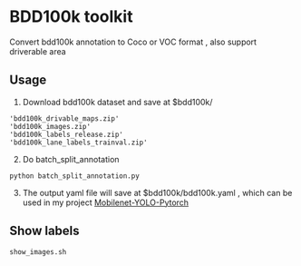 # BDD100k toolkit

Convert bdd100k annotation to Coco or VOC format , also support driverable area 

## Usage
1. Download bdd100k dataset and save at $bdd100k/
``` 
'bdd100k_drivable_maps.zip'
'bdd100k_images.zip'
'bdd100k_labels_release.zip' 
'bdd100k_lane_labels_trainval.zip'
```
2. Do batch_split_annotation 
```
python batch_split_annotation.py
```
3. The output yaml file will save at $bdd100k/bdd100k.yaml , which can be used in my project [Mobilenet-YOLO-Pytorch](https://github.com/eric612/Mobilenet-YOLO-Pytorch) 


## Show labels

```
show_images.sh
```